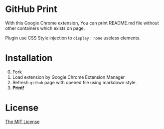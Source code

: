 GitHub Print
============

With this Google Chrome extension, You can print README.md file without
other containers which exists on page.

Plugin use CSS Style injection to `display: none` useless elements.

Installation
============

0. Fork
0. Load extension by Google Chrome Extension Manager
0. Refresh `github` page with opened file using markdown style.
0. **Print!**

License
=======

[The MIT License][0]

[0]: http://piecioshka.mit-license.org

